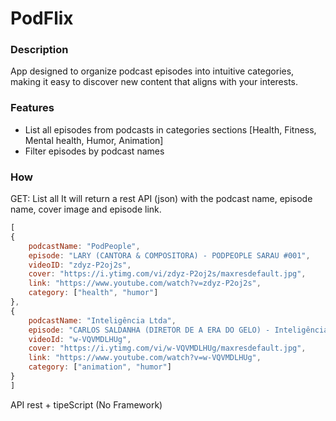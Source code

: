 # PodFlix
### Description
App designed to organize podcast episodes into intuitive categories, making it easy to discover new content that aligns with your interests.

### Features
- List all episodes from podcasts in categories sections
  [Health, Fitness, Mental health, Humor, Animation]
- Filter episodes by podcast names

### How
GET: List all
It will return a rest API (json) with the podcast name, episode name, cover image and episode link.

```js
[
{
    podcastName: "PodPeople",
    episode: "LARY (CANTORA & COMPOSITORA) - PODPEOPLE SARAU #001",
    videoID: "zdyz-P2oj2s",
    cover: "https://i.ytimg.com/vi/zdyz-P2oj2s/maxresdefault.jpg",
    link: "https://www.youtube.com/watch?v=zdyz-P2oj2s",
    category: ["health", "humor"]
},
{
    podcastName: "Inteligência Ltda",
    episode: "CARLOS SALDANHA (DIRETOR DE A ERA DO GELO) - Inteligência Ltda. Podcast #1469",
    videoId: "w-VQVMDLHUg",
    cover: "https://i.ytimg.com/vi/w-VQVMDLHUg/maxresdefault.jpg",
    link: "https://www.youtube.com/watch?v=w-VQVMDLHUg",
    category: ["animation", "humor"]
}
]
```

API rest + tipeScript (No Framework)